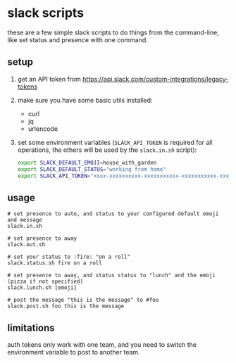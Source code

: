 # slack scripts

these are a few simple slack scripts to do things from the command-line, like set status and presence with
one command.

## setup
1. get an API token from https://api.slack.com/custom-integrations/legacy-tokens

1. make sure you have some basic utils installed:

   * curl
   * jq
   * urlencode

1. set some environment variables (`SLACK_API_TOKEN` is required for all operations, the others will be used
   by the `slack.in.sh` script):

   ```sh
   export SLACK_DEFAULT_EMOJI=house_with_garden
   export SLACK_DEFAULT_STATUS="working from home"
   export SLACK_API_TOKEN="xxxx-xxxxxxxxxx-xxxxxxxxxxx-xxxxxxxxxxx-xxxxxxxxxx"
   ```

## usage

```
# set presence to auto, and status to your configured default emoji and message
slack.in.sh

# set presence to away
slack.out.sh

# set your status to :fire: "on a roll"
slack.status.sh fire on a roll

# set presence to away, and status status to "lunch" and the emoji (pizza if not specified)
slack.lunch.sh [emoji]

# post the message "this is the message" to #foo
slack.post.sh foo this is the message
```

## limitations

auth tokens only work with one team, and you need to switch the environment variable to post to another team.
